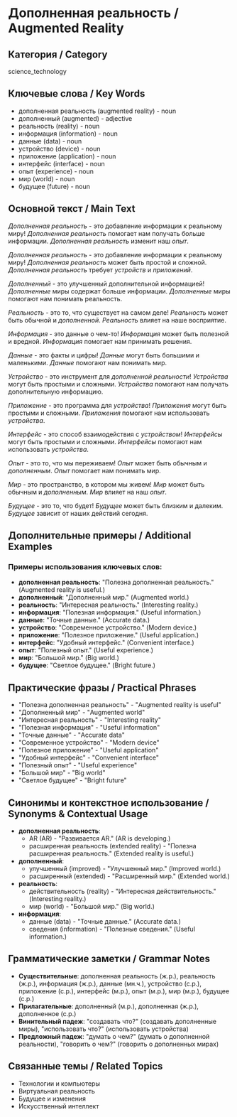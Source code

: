 # Дополненная реальность / Augmented Reality

## Категория / Category
science_technology

## Ключевые слова / Key Words
- дополненная реальность (augmented reality) - noun
- дополненный (augmented) - adjective
- реальность (reality) - noun
- информация (information) - noun
- данные (data) - noun
- устройство (device) - noun
- приложение (application) - noun
- интерфейс (interface) - noun
- опыт (experience) - noun
- мир (world) - noun
- будущее (future) - noun

## Основной текст / Main Text

*Дополненная реальность* - это добавление информации к реальному миру! *Дополненная реальность* помогает нам получать больше информации. *Дополненная реальность* изменит наш *опыт*.

*Дополненная реальность* - это добавление информации к реальному миру! *Дополненная реальность* может быть простой и сложной. *Дополненная реальность* требует *устройств* и *приложений*.

*Дополненный* - это улучшенный дополнительной информацией! *Дополненные* миры содержат больше информации. *Дополненные* миры помогают нам понимать реальность.

*Реальность* - это то, что существует на самом деле! *Реальность* может быть обычной и *дополненной*. *Реальность* влияет на наше восприятие.

*Информация* - это данные о чем-то! *Информация* может быть полезной и вредной. *Информация* помогает нам принимать решения.

*Данные* - это факты и цифры! *Данные* могут быть большими и маленькими. *Данные* помогают нам понимать мир.

*Устройство* - это инструмент для *дополненной реальности*! *Устройства* могут быть простыми и сложными. *Устройства* помогают нам получать дополнительную информацию.

*Приложение* - это программа для *устройства*! *Приложения* могут быть простыми и сложными. *Приложения* помогают нам использовать *устройства*.

*Интерфейс* - это способ взаимодействия с *устройством*! *Интерфейсы* могут быть простыми и сложными. *Интерфейсы* помогают нам использовать *устройства*.

*Опыт* - это то, что мы переживаем! *Опыт* может быть обычным и *дополненным*. *Опыт* помогает нам понимать мир.

*Мир* - это пространство, в котором мы живем! *Мир* может быть обычным и *дополненным*. *Мир* влияет на наш *опыт*.

*Будущее* - это то, что будет! *Будущее* может быть близким и далеким. *Будущее* зависит от наших действий сегодня.

## Дополнительные примеры / Additional Examples

### Примеры использования ключевых слов:
- **дополненная реальность**: "Полезна дополненная реальность." (Augmented reality is useful.)
- **дополненный**: "Дополненный мир." (Augmented world.)
- **реальность**: "Интересная реальность." (Interesting reality.)
- **информация**: "Полезная информация." (Useful information.)
- **данные**: "Точные данные." (Accurate data.)
- **устройство**: "Современное устройство." (Modern device.)
- **приложение**: "Полезное приложение." (Useful application.)
- **интерфейс**: "Удобный интерфейс." (Convenient interface.)
- **опыт**: "Полезный опыт." (Useful experience.)
- **мир**: "Большой мир." (Big world.)
- **будущее**: "Светлое будущее." (Bright future.)

## Практические фразы / Practical Phrases

- "Полезна дополненная реальность" - "Augmented reality is useful"
- "Дополненный мир" - "Augmented world"
- "Интересная реальность" - "Interesting reality"
- "Полезная информация" - "Useful information"
- "Точные данные" - "Accurate data"
- "Современное устройство" - "Modern device"
- "Полезное приложение" - "Useful application"
- "Удобный интерфейс" - "Convenient interface"
- "Полезный опыт" - "Useful experience"
- "Большой мир" - "Big world"
- "Светлое будущее" - "Bright future"

## Синонимы и контекстное использование / Synonyms & Contextual Usage

- **дополненная реальность**: 
  - AR (AR) - "Развивается AR." (AR is developing.)
  - расширенная реальность (extended reality) - "Полезна расширенная реальность." (Extended reality is useful.)
- **дополненный**: 
  - улучшенный (improved) - "Улучшенный мир." (Improved world.)
  - расширенный (extended) - "Расширенный мир." (Extended world.)
- **реальность**: 
  - действительность (reality) - "Интересная действительность." (Interesting reality.)
  - мир (world) - "Большой мир." (Big world.)
- **информация**: 
  - данные (data) - "Точные данные." (Accurate data.)
  - сведения (information) - "Полезные сведения." (Useful information.)

## Грамматические заметки / Grammar Notes

- **Существительные**: дополненная реальность (ж.р.), реальность (ж.р.), информация (ж.р.), данные (мн.ч.), устройство (с.р.), приложение (с.р.), интерфейс (м.р.), опыт (м.р.), мир (м.р.), будущее (с.р.)
- **Прилагательные**: дополненный (м.р.), дополненная (ж.р.), дополненное (с.р.)
- **Винительный падеж**: "создавать что?" (создавать дополненные миры), "использовать что?" (использовать устройства)
- **Предложный падеж**: "думать о чем?" (думать о дополненной реальности), "говорить о чем?" (говорить о дополненных мирах)

## Связанные темы / Related Topics

- Технологии и компьютеры
- Виртуальная реальность
- Будущее и изменения
- Искусственный интеллект
